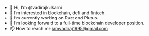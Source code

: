 - 👋 Hi, I’m @vadirajkulkarni
- 👀 I’m interested in blockchain, defi and fintech.
- 🌱 I’m currently working on Rust and Plutus.
- 💞️ I’m looking forward to a full-time blockchain developer position.
- 📫 How to reach me iamvadiraj1995@gmail.com

<!---
vadirajkulkarni/vadirajkulkarni is a ✨ special ✨ repository because its `README.md` (this file) appears on your GitHub profile.
You can click the Preview link to take a look at your changes.
--->
